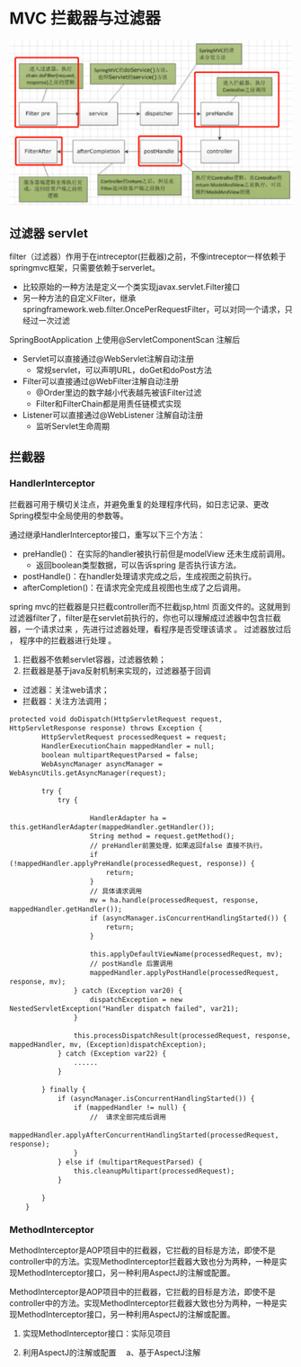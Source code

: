 # MVC 拦截器与过滤器

![avatar](https://github.com/rbmonster/file-storage/blob/main/learning-note/four/filter2intercept.jpg)
## 过滤器 servlet
filter（过滤器）作用于在intreceptor(拦截器)之前，不像intreceptor一样依赖于springmvc框架，只需要依赖于serverlet。
- 比较原始的一种方法是定义一个类实现javax.servlet.Filter接口
- 另一种方法的自定义Filter，继承springframework.web.filter.OncePerRequestFilter，可以对同一个请求，只经过一次过滤

SpringBootApplication 上使用@ServletComponentScan 注解后
- Servlet可以直接通过@WebServlet注解自动注册
  - 常规servlet，可以声明URL，doGet和doPost方法
- Filter可以直接通过@WebFilter注解自动注册
  - @Order里边的数字越小代表越先被该Filter过滤
  - Filter和FilterChain都是用责任链模式实现
- Listener可以直接通过@WebListener 注解自动注册
  - 监听Servlet生命周期


## 拦截器
### HandlerInterceptor
拦截器可用于横切关注点，并避免重复的处理程序代码，如日志记录、更改Spring模型中全局使用的参数等。

通过继承HandlerInterceptor接口，重写以下三个方法：
- preHandle()： 在实际的handler被执行前但是modelView 还未生成前调用。
  - 返回boolean类型数据，可以告诉spring 是否执行该方法。
- postHandle()：在handler处理请求完成之后，生成视图之前执行。 
- afterCompletion()：在请求完全完成且视图也生成了之后调用。
    
spring mvc的拦截器是只拦截controller而不拦截jsp,html 页面文件的。这就用到过滤器filter了，filter是在servlet前执行的，你也可以理解成过滤器中包含拦截器，一个请求过来 ，先进行过滤器处理，看程序是否受理该请求 。 过滤器放过后 ， 程序中的拦截器进行处理 。
1. 拦截器不依赖servlet容器，过滤器依赖；
2. 拦截器是基于java反射机制来实现的，过滤器基于回调

- 过滤器：关注web请求；
- 拦截器：关注方法调用；
```
protected void doDispatch(HttpServletRequest request, HttpServletResponse response) throws Exception {
        HttpServletRequest processedRequest = request;
        HandlerExecutionChain mappedHandler = null;
        boolean multipartRequestParsed = false;
        WebAsyncManager asyncManager = WebAsyncUtils.getAsyncManager(request);

        try {
            try {
             
                    HandlerAdapter ha = this.getHandlerAdapter(mappedHandler.getHandler());
                    String method = request.getMethod();
                    // preHandler前置处理，如果返回false 直接不执行。
                    if (!mappedHandler.applyPreHandle(processedRequest, response)) {
                        return;
                    }
                    // 具体请求调用
                    mv = ha.handle(processedRequest, response, mappedHandler.getHandler());
                    if (asyncManager.isConcurrentHandlingStarted()) {
                        return;
                    }

                    this.applyDefaultViewName(processedRequest, mv);
                    // postHandle 后置调用
                    mappedHandler.applyPostHandle(processedRequest, response, mv);
                } catch (Exception var20) {
                    dispatchException = new NestedServletException("Handler dispatch failed", var21);
                }

                this.processDispatchResult(processedRequest, response, mappedHandler, mv, (Exception)dispatchException);
            } catch (Exception var22) {
                ......
            }

        } finally {
            if (asyncManager.isConcurrentHandlingStarted()) {
                if (mappedHandler != null) {
                    //  请求全部完成后调用
                    mappedHandler.applyAfterConcurrentHandlingStarted(processedRequest, response);
                }
            } else if (multipartRequestParsed) {
                this.cleanupMultipart(processedRequest);
            }

        }
    }

```


### MethodInterceptor
MethodInterceptor是AOP项目中的拦截器，它拦截的目标是方法，即使不是controller中的方法。实现MethodInterceptor拦截器大致也分为两种，一种是实现MethodInterceptor接口，另一种利用AspectJ的注解或配置。

MethodInterceptor是AOP项目中的拦截器，它拦截的目标是方法，即使不是controller中的方法。实现MethodInterceptor拦截器大致也分为两种，一种是实现MethodInterceptor接口，另一种利用AspectJ的注解或配置。

1. 实现MethodInterceptor接口：实际见项目

2. 利用AspectJ的注解或配置
　a、基于AspectJ注解